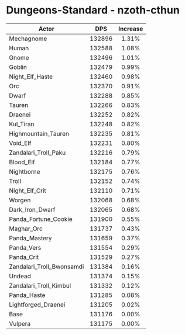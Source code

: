 # Dungeons-Standard - nzoth-cthun
| Actor | DPS | Increase |
|---|:---:|:---:|
|Mechagnome|132896|1.31%|
|Human|132588|1.08%|
|Gnome|132496|1.01%|
|Goblin|132479|0.99%|
|Night_Elf_Haste|132460|0.98%|
|Orc|132370|0.91%|
|Dwarf|132288|0.85%|
|Tauren|132266|0.83%|
|Draenei|132252|0.82%|
|Kul_Tiran|132248|0.82%|
|Highmountain_Tauren|132235|0.81%|
|Void_Elf|132231|0.80%|
|Zandalari_Troll_Paku|132216|0.79%|
|Blood_Elf|132184|0.77%|
|Nightborne|132175|0.76%|
|Troll|132152|0.74%|
|Night_Elf_Crit|132110|0.71%|
|Worgen|132068|0.68%|
|Dark_Iron_Dwarf|132065|0.68%|
|Panda_Fortune_Cookie|131900|0.55%|
|Maghar_Orc|131737|0.43%|
|Panda_Mastery|131659|0.37%|
|Panda_Vers|131554|0.29%|
|Panda_Crit|131529|0.27%|
|Zandalari_Troll_Bwonsamdi|131384|0.16%|
|Undead|131374|0.15%|
|Zandalari_Troll_Kimbul|131332|0.12%|
|Panda_Haste|131285|0.08%|
|Lightforged_Draenei|131205|0.02%|
|Base|131176|0.00%|
|Vulpera|131175|0.00%|
